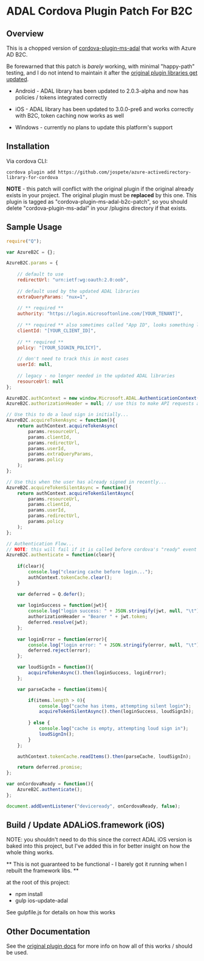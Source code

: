 # ADAL Cordova Plugin Patch For B2C

## Overview

This is a chopped version of [cordova-plugin-ms-adal](https://github.com/AzureAD/azure-activedirectory-library-for-cordova) that works with Azure AD B2C.

Be forewarned that this patch is _barely_ working, with minimal "happy-path" testing, and I do not intend to maintain it after the [original plugin libraries get updated](https://github.com/AzureAD/azure-activedirectory-library-for-cordova/issues/85#issuecomment-240819239).

- Android - ADAL library has been updated to 2.0.3-alpha and now has policies / tokens integrated correctly

- iOS - ADAL library has been updated to 3.0.0-pre6 and works correctly with B2C, token caching now works as well

- Windows - currently no plans to update this platform's support

## Installation

Via cordova CLI:

```
cordova plugin add https://github.com/jospete/azure-activedirectory-library-for-cordova
```

**NOTE** - this patch will conflict with the original plugin if the original already exists in your project. The original plugin must be **replaced** by this one. This plugin is tagged as "cordova-plugin-ms-adal-b2c-patch", so you should delete "cordova-plugin-ms-adal" in your /plugins directory if that exists.

## Sample Usage

```javascript
require("Q");

var AzureB2C = {};

AzureB2C.params = {
    
    // default to use
    redirectUrl: "urn:ietf:wg:oauth:2.0:oob",
    
    // default used by the updated ADAL libraries
    extraQueryParams: "nux=1",
    
    // ** required **
    authority: "https://login.microsoftonline.com/[YOUR_TENANT]",
    
    // ** required ** also sometimes called "App ID", looks something like this: f6dad784-f7d3-****-92bd-******
    clientId: "[YOUR_CLIENT_ID]",
    
    // ** required **
    policy: "[YOUR_SIGNIN_POLICY]",
    
    // don't need to track this in most cases
    userId: null,
    
    // legacy - no longer needed in the updated ADAL libraries
    resourceUrl: null
};

AzureB2C.authContext = new window.Microsoft.ADAL.AuthenticationContext(params.authority);
AzureB2C.authorizationHeader = null; // use this to make API requests after login

// Use this to do a loud sign in initially...
AzureB2C.acquireTokenAsync = function(){
    return authContext.acquireTokenAsync(
        params.resourceUrl,
        params.clientId,
        params.redirectUrl,
        params.userId,
        params.extraQueryParams,
        params.policy
    );
};

// Use this when the user has already signed in recently...
AzureB2C.acquireTokenSilentAsync = function(){
    return authContext.acquireTokenSilentAsync(
        params.resourceUrl,
        params.clientId,
        params.userId,
        params.redirectUrl,
        params.policy
    );
};

// Authentication Flow...
// NOTE: this will fail if it is called before cordova's "ready" event
AzureB2C.authenticate = function(clear){
    
    if(clear){
        console.log("clearing cache before login...");
        authContext.tokenCache.clear();
    }

    var deferred = Q.defer();
    
    var loginSuccess = function(jwt){
        console.log("login success: " + JSON.stringify(jwt, null, "\t"));
        authorizationHeader = "Bearer " + jwt.token;
        deferred.resolve(jwt);
    };
    
    var loginError = function(error){
        console.log("login error: " + JSON.stringify(error, null, "\t"));
        deferred.reject(error);
    };

    var loudSignIn = function(){
        acquireTokenAsync().then(loginSuccess, loginError);
    };

    var parseCache = function(items){

        if(items.length > 0){
            console.log("cache has items, attempting silent login");
            acquireTokenSilentAsync().then(loginSuccess, loudSignIn);
            
        } else {
            console.log("cache is empty, attempting loud sign in");
            loudSignIn(); 
        }
    };

    authContext.tokenCache.readItems().then(parseCache, loudSignIn);

    return deferred.promise;
};

var onCordovaReady = function(){
    AzureB2C.authenticate();
};

document.addEventListener("deviceready", onCordovaReady, false);

```

## Build / Update ADALiOS.framework (iOS)

NOTE: you shouldn't need to do this since the correct ADAL iOS version is
baked into this project, but I've added this in for better insight on how the whole thing works.

** This is not guaranteed to be functional - I barely got it running when I rebuilt the framework libs. **

at the root of this project:
- npm install
- gulp ios-update-adal

See gulpfile.js for details on how this works

## Other Documentation

See the [original plugin docs](https://github.com/AzureAD/azure-activedirectory-library-for-cordova/blob/master/README.md) for more info on how all of this works / should be used.
